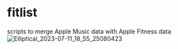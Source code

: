 # fitlist
scripts to merge Apple Music data with Apple Fitness data
![Elliptical_2023-07-11_18_55_25080423](https://github.com/dmatica/fitlist/assets/4794041/d0f8c78d-c81b-43c5-b26c-2ff5634293dc)
